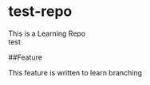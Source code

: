 # test-repo

This is a Learning Repo  
test

##Feature
 
This feature is written to learn branching

